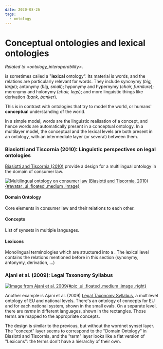 ```yaml
---
date: 2020-08-26
tags:
  - ontology
---
```


# Conceptual ontologies and lexical ontologies

_Related to <ontology_interoperability>._

<wordnet> is sometimes called a "__lexical__ ontology". Its material is words, and the relations are particularly relevant for words. They include
synonymy (_big, large_);
antonymy (_big, small_);
hyponymy and hypernymy (_chair, furniture_);
meronymy and holonymy (_chair, legs_); and more linguistic things like derivation (_bank, banker_).

This is in contrast with ontologies that try to model the world, or humans' __conceptual__ understanding of the world.

In a simple model, words are the linguistic realisation of a concept, and hence words are automatically present in a conceptual ontology.
In a multilayer model, the conceptual and the lexical levels are both present in an ontology, with an intermediate layer (or several) between them.

### Biasiotti and Tiscornia (2010): Linguistic perspectives on legal ontologies

[Biasiotti and Tiscornia (2010)](https://link.springer.com/chapter/10.1007/978-94-007-0120-5_9) provide a design for a multilingual ontology in the domain of consumer law.

[![Multilingual ontology on consumer law (Biasiotti and Tiscornia, 2010)](https://raw.githubusercontent.com/inariksit/cclaw-zettelkasten/master/biasiotti_tiscornia_2010.png){#avatar .ui .floated .medium .image}](https://raw.githubusercontent.com/inariksit/cclaw-zettelkasten/master/biasiotti_tiscornia_2010.png)

#### Domain Ontology
Core elements in consumer law and their relations to each other.

#### Concepts
List of <wordnet> synsets in multiple languages.

<!-- (Technically, the entities on the concept layer are _pointers_ to a list of synsets, like C2 points to `synset-supplier` and `synset-fornitore`. Conceptually this is no different from if C2 were just a list `[supplier, fornitore]`.) -->

#### Lexicons

Monolingual terminologies which are structured into a <wordnet>. The lexical level contains the relations mentioned before in this section (synonymy, antonymy, derivation, …)

<!-- > [judges] link general and abstract legislative statements to their linguistic manifestation -->

### Ajani et al. (2009): Legal Taxonomy Syllabus

[![Image from Ajani et al. 2009](https://raw.githubusercontent.com/inariksit/cclaw-zettelkasten/master/legal_taxonomy_syllabus_example.png){#pic .ui .floated .medium .image .right}](https://raw.githubusercontent.com/inariksit/cclaw-zettelkasten/master/legal_taxonomy_syllabus_example.png)

Another example is Ajani et al. (2009) [Legal Taxonomy Syllabus](https://www.researchgate.net/publication/238716915_Legal_Taxonomy_Syllabus_version_20), a multilevel ontology of EU and national levels. There's an ontology of concepts for EU and for each national system, shown in the small ovals.
On a separate level, there are _terms_ in different languages, shown in the rectangles. Those terms are mapped to the appropriate concepts.

The design is similar to the previous, but without the wordnet synset layer. The "concept" layer seems to correspond to the "Domain Ontology" in Biasiotti and Tiscornia, and the "term" layer looks like a flat version of "Lexicons": the terms don't have a hierarchy of their own.
